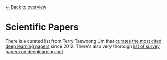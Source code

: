 [← Back to overview](../../../)

# Scientific Papers

There is a curated list from Terry Taewoong Um that [curates the most cited deep learning papers](https://github.com/terryum/awesome-deep-learning-papers) since 2012. There's also very thorough [list of survey papers on deeplearning.net](http://deeplearning.net/reading-list/).
